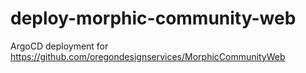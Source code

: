 # deploy-morphic-community-web

ArgoCD deployment for https://github.com/oregondesignservices/MorphicCommunityWeb